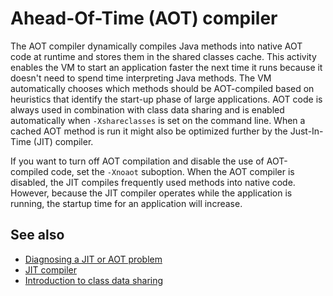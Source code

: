 <!--
* Copyright (c) 2017, 2023 IBM Corp. and others
*
* This program and the accompanying materials are made
* available under the terms of the Eclipse Public License 2.0
* which accompanies this distribution and is available at
* https://www.eclipse.org/legal/epl-2.0/ or the Apache
* License, Version 2.0 which accompanies this distribution and
* is available at https://www.apache.org/licenses/LICENSE-2.0.
*
* This Source Code may also be made available under the
* following Secondary Licenses when the conditions for such
* availability set forth in the Eclipse Public License, v. 2.0
* are satisfied: GNU General Public License, version 2 with
* the GNU Classpath Exception [1] and GNU General Public
* License, version 2 with the OpenJDK Assembly Exception [2].
*
* [1] https://www.gnu.org/software/classpath/license.html
* [2] https://openjdk.org/legal/assembly-exception.html
*
* SPDX-License-Identifier: EPL-2.0 OR Apache-2.0 OR GPL-2.0-only WITH Classpath-exception-2.0 OR GPL-2.0-only WITH OpenJDK-assembly-exception-1.0
-->

# Ahead-Of-Time (AOT) compiler

The AOT compiler dynamically compiles Java methods into native AOT code at runtime and stores them in the shared classes cache. This activity enables the VM to start an application faster the next time it runs because it doesn't need to spend time interpreting Java methods. The VM automatically chooses which methods should be AOT-compiled based on heuristics that identify the start-up phase of large applications. AOT code is always used in combination with class data sharing and is enabled automatically when `-Xshareclasses` is set on the command line. When a cached AOT method is run it might also be optimized further by the Just-In-Time (JIT) compiler.

If you want to turn off AOT compilation and disable the use of AOT-compiled code, set the `-Xnoaot` suboption. When the AOT compiler is disabled, the JIT compiles frequently used methods into native code. However, because the JIT compiler operates while the application is running, the startup time for an application will increase.

## See also

- [Diagnosing a JIT or AOT problem](https://www.ibm.com/support/knowledgecenter/SSYKE2_8.0.0/com.ibm.java.vm.80.doc/docs/jit_pd_diagnose.html)
- [JIT compiler](jit.md)
- [Introduction to class data sharing](shrc.md)


<!-- ==== END OF TOPIC ==== aot.md ==== -->
